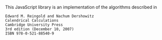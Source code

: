 This JavaScript library is an implementation of the algorithms described in

    Edward M. Reingold and Nachum Dershowitz
    Calendrical Calculations
    Cambridge University Press
    3rd edition (December 10, 2007)
    ISBN 978-0-521-88540-9

